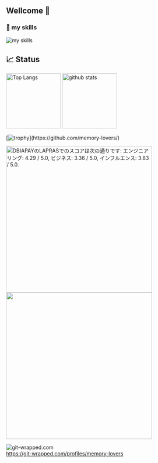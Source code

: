 ## Wellcome 👋

### 🌱 my skills
<img alt="my skills" src="https://skillicons.dev/icons?theme=light&perline=8&i=ts,nuxtjs,vue,tailwind,pinia,vite,vitest,pnpm,nodejs,flutter,dart,gcp,firebase,git,github,githubactions" />

## 📈 Status

<p align="left"> 
  <img alt="Top Langs" height="150px" src="https://github-readme-stats-nine-phi-27.vercel.app/api/top-langs/?username=memory-lovers&layout=compact&show_icons=true&count_private=true" />
  <img alt="github stats" height="150px" src="https://github-readme-stats-nine-phi-27.vercel.app/api?username=memory-lovers&count_private=true" />
</p>

[![trophy](https://github-profile-trophy.vercel.app/?username=memory-lovers&margin-w=5&rank=-C,-B,-?)](https://github.com/memory-lovers/)

<div>
<!--START_SECTION:lapras-card-->
<a href="https://lapras.com/public/DBIAPAY" target="_blank" rel="noopener noreferrer"><img alt="DBIAPAYのLAPRASでのスコアは次の通りです: エンジニアリング: 4.29 / 5.0, ビジネス: 3.36 / 5.0, インフルエンス: 3.83 / 5.0." src="https://lapras-card-generator.vercel.app/api/svg?e=4.29&b=3.36&i=3.83&b1=%23020E27&b2=%230E5593&i1=%23030E21&i2=%231688BF&l=ja" width="400" ></a>  
<!--END_SECTION:lapras-card-->

<img src="https://github.com/user-attachments/assets/1b13a398-5c81-4e52-92ea-8a82f9307447" width="400"/>
</div>

![git-wrapped.com](https://github.com/user-attachments/assets/0c5495c4-ae75-41f6-9f26-d7659e44f957)  
<https://git-wrapped.com/profiles/memory-lovers>

<!--
**memory-lovers/memory-lovers** is a ✨ _special_ ✨ repository because its `README.md` (this file) appears on your GitHub profile.

Here are some ideas to get you started:

- 🔭 I’m currently working on ...
- 🌱 I’m currently learning ...
- 👯 I’m looking to collaborate on ...
- 🤔 I’m looking for help with ...
- 💬 Ask me about ...
- 📫 How to reach me: ...
- 😄 Pronouns: ...
- ⚡ Fun fact: ...
-->
